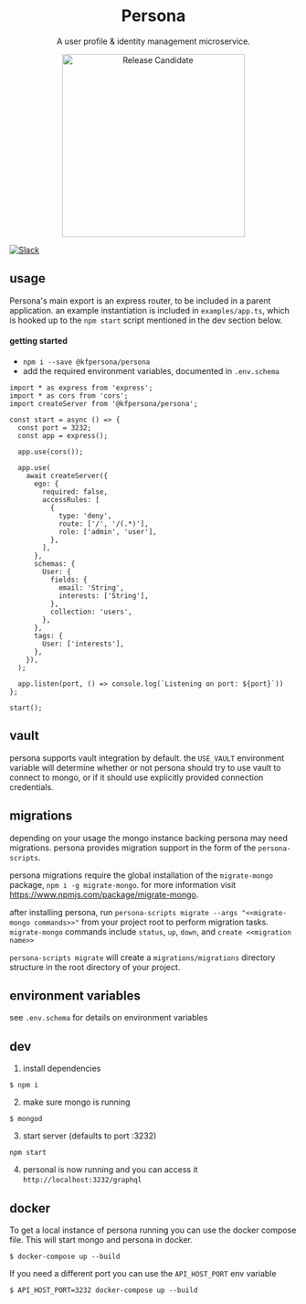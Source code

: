 <h1 align="center">Persona</h1>

<p align="center">A user profile & identity management microservice.</p>

<p align="center"><img alt="Release Candidate" title="Release Candidate" src="http://www.overture.bio/img/progress-horizontal-RC.svg" width="320" /></p>

[![Slack](http://slack.overture.bio/badge.svg)](http://slack.overture.bio)

## usage

Persona's main export is an express router, to be included in a parent application. an example instantiation is included in `examples/app.ts`, which is hooked up to the `npm start` script mentioned in the dev section below.

#### getting started

* `npm i --save @kfpersona/persona`
* add the required environment variables, documented in `.env.schema`

```
import * as express from 'express';
import * as cors from 'cors';
import createServer from '@kfpersona/persona';

const start = async () => {
  const port = 3232;
  const app = express();

  app.use(cors());

  app.use(
    await createServer({
      ego: {
        required: false,
        accessRules: [
          {
            type: 'deny',
            route: ['/', '/(.*)'],
            role: ['admin', 'user'],
          },
        ],
      },
      schemas: {
        User: {
          fields: {
            email: 'String',
            interests: ['String'],
          },
          collection: 'users',
        },
      },
      tags: {
        User: ['interests'],
      },
    }),
  );

  app.listen(port, () => console.log(`Listening on port: ${port}`))
};

start();
```

## vault

persona supports vault integration by default. the `USE_VAULT` environment variable will determine whether or not persona should try to use vault to connect to mongo, or if it should use explicitly provided connection credentials.

## migrations

depending on your usage the mongo instance backing persona may need migrations. persona provides migration support in the form of the `persona-scripts`.

persona migrations require the global installation of the `migrate-mongo` package, `npm i -g migrate-mongo`. for more information visit https://www.npmjs.com/package/migrate-mongo.

after installing persona, run `persona-scripts migrate --args "<<migrate-mongo commands>>"` from your project root to perform migration tasks. `migrate-mongo` commands include `status`, `up`, `down`, and `create <<migration name>>`

`persona-scripts migrate` will create a `migrations/migrations` directory structure in the root directory of your project.

## environment variables

see `.env.schema` for details on environment variables

## dev

1.  install dependencies

```
$ npm i
```

2.  make sure mongo is running

```
$ mongod
```

3.  start server (defaults to port :3232)

```
npm start
```

4.  personal is now running and you can access it `http://localhost:3232/graphql`

## docker

To get a local instance of persona running you can use the docker compose file. This will start mongo and persona in docker.

```
$ docker-compose up --build
```

If you need a different port you can use the `API_HOST_PORT` env variable

```
$ API_HOST_PORT=3232 docker-compose up --build
```
